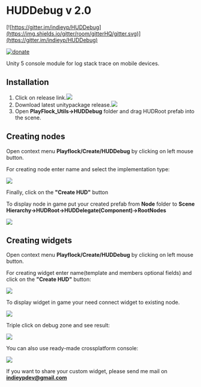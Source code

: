 HUDDebug v 2.0
===============

[![https://gitter.im/indieyp/HUDDebug](https://img.shields.io/gitter/room/gitterHQ/gitter.svg)](https://gitter.im/indieyp/HUDDebug)

[![donate](https://img.shields.io/badge/Donate-PayPal-green.svg)](https://www.paypal.com/cgi-bin/webscr?cmd=_s-xclick&hosted_button_id=5VW3E89ZUYYXC)

Unity 5 console module for log stack trace on mobile devices.

Installation
-------------
1. Click on release link.<img src="https://git.playflock.com/github-enterprise-assets/0000/0012/0000/0040/4ef56924-2661-11e6-8905-7122ae902c87.png">
2. Download latest unitypackage release.<img src="https://git.playflock.com/github-enterprise-assets/0000/0012/0000/0041/b24dcd2c-2661-11e6-81e0-fde7becbeb89.png">
3. Open **PlayFlock_Utils->HUDDebug** folder and drag HUDRoot prefab into the scene.

## Creating nodes

Open context menu **Playflock/Create/HUDDebug** by clicking on left mouse button.

For creating node enter name and select the implementation type:

<img src="https://git.playflock.com/github-enterprise-assets/0000/0012/0000/0042/84c90038-2666-11e6-8e9f-ed5887b0f627.png">

Finally, click on the **"Create HUD"** button

To display node in game put your created prefab from **Node** folder to **Scene Hierarchy->HUDRoot->HUDDelegate(Component)->RootNodes**

<img src="https://git.playflock.com/github-enterprise-assets/0000/0012/0000/0043/cb0e19c2-267d-11e6-9e90-b93eb32416ec.png">

## Creating widgets

Open context menu **Playflock/Create/HUDDebug** by clicking on left mouse button.

For creating widget enter name(template and members optional fields) and click on the **"Create HUD"** button:

<img src="https://git.playflock.com/github-enterprise-assets/0000/0012/0000/0044/8faea08a-267e-11e6-8286-7976b086c851.png">

To display widget in game your need connect widget to existing node.

<img src="https://git.playflock.com/github-enterprise-assets/0000/0012/0000/0045/7b4e04da-2680-11e6-89cb-41692b1154b6.png">

Triple click on debug zone and see result:

<img src="https://git.playflock.com/github-enterprise-assets/0000/0012/0000/0046/50ff3428-2681-11e6-8e3c-556527af3279.gif">

You can also use ready-made crossplatform console:

<img src="https://cloud.githubusercontent.com/assets/7010398/15651246/0c11dbd0-2687-11e6-9a3c-0fb85bfa8529.PNG">

If you want to share your custom widget, please send me mail on **indieypdev@gmail.com**

